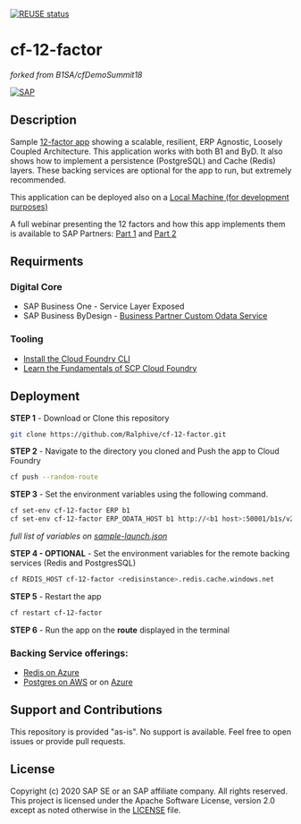[![REUSE status](https://api.reuse.software/badge/github.com/Ralphive/cf-12-factor)](https://api.reuse.software/info/github.com/Ralphive/scp-cf-12-factor)
# cf-12-factor
_forked from B1SA/cfDemoSummit18_

[![SAP](https://i.imgur.com/kkQTp3m.png)](https://cloudplatform.sap.com)

## Description  
Sample [12-factor app](https://12factor.net/) showing a scalable, resilient, ERP Agnostic, Loosely Coupled Architecture. This application works with both B1 and ByD.
It also shows how to implement a persistence (PostgreSQL) and Cache (Redis) layers. These backing services are optional for the app to run, but extremely recommended.

This application can be deployed also on a [Local Machine (for development purposes)](README-local.md)

A full webinar presenting the 12 factors and how this app implements them is available to SAP Partners: [Part 1](https://dam.sap.com/mac/app/p/video/asset/preview/MeesDe4?ltr=v&) and [Part 2](https://dam.sap.com/mac/app/p/video/asset/preview/eFVVjpn?)

## Requirments
### Digital Core
* SAP Business One - Service Layer Exposed
* SAP Business ByDesign - [Business Partner Custom Odata Service](https://github.com/SAP-samples/byd-api-samples/blob/master/Custom%20OData%20Services/khbusinesspartner.xml)

### Tooling
*  [Install the Cloud Foundry CLI](https://developers.sap.com/tutorials/cp-cf-download-cli.html)
*  [Learn the Fundamentals of SCP Cloud Foundry](https://developers.sap.com/tutorials/cp-cf-fundamentals.html)

## Deployment
**STEP 1** - Download or Clone this repository
```bash
git clone https://github.com/Ralphive/cf-12-factor.git
```
**STEP 2** - Navigate to the directory you cloned and Push the app to Cloud Foundry
```bash
cf push --random-route
```
**STEP 3** - Set the environment variables using the following command. 
```bash
cf set-env cf-12-factor ERP b1
cf set-env cf-12-factor ERP_ODATA_HOST b1 http://<b1 host>:50001/b1s/v2
```
  _full list of variables on [sample-launch.json](sample-launch.json)_

  

**STEP 4 - OPTIONAL** - Set the environment variables for the remote backing services (Redis and PostgresSQL)
```bash
cf REDIS_HOST cf-12-factor <redisinstance>.redis.cache.windows.net
```
**STEP 5** - Restart the app
```bash
cf restart cf-12-factor
```

**STEP 6** - Run the app on the **route** displayed in the terminal

### Backing Service offerings:
*  [Redis on Azure](https://azure.microsoft.com/en-gb/services/cache/)
*  [Postgres on AWS](https://docs.aws.amazon.com/AmazonRDS/latest/UserGuide/CHAP_PostgreSQL.html) or on [Azure](https://azure.microsoft.com/en-gb/services/postgresql/)

## Support and Contributions
This repository is provided "as-is". No support is available. Feel free to open issues or provide pull requests.

## License
Copyright (c) 2020 SAP SE or an SAP affiliate company. All rights reserved. This project is licensed under the Apache Software License, version 2.0 except as noted otherwise in the [LICENSE](LICENSES/Apache-2.0.txt) file.
